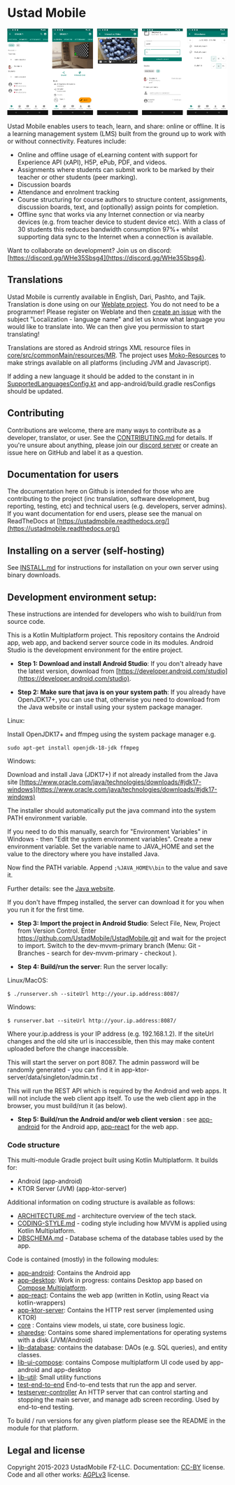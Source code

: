 # Ustad Mobile

![Ustad Mobile app screenshots](img/readme/readme-screenshots.png)

Ustad Mobile enables users to teach, learn, and share: online or offline. It is a learning
management system (LMS) built from the ground up to work with or without connectivity. Features 
include:

* Online and offline usage of eLearning content with support for Experience API (xAPI), H5P, ePub, 
  PDF, and videos.
* Assignments where students can submit work to be marked by their teacher or other students (peer
  marking). 
* Discussion boards
* Attendance and enrolment tracking
* Course structuring for course authors to structure content, assignments, discussion boards, text, 
  and (optionally) assign points for completion.
* Offline sync that works via any Internet connection or via nearby devices (e.g. from teacher device
  to student device etc). With a class of 30 students this reduces bandwidth consumption 97%+ whilst
  supporting data sync to the Internet when a connection is available.

Want to collaborate on development? Join us on discord: [https://discord.gg/WHe35Sbsg4](https://discord.gg/WHe35Sbsg4).  

## Translations

Ustad Mobile is currently available in English, Dari, Pashto, and Tajik. Translation is done using 
on our [Weblate project](https://hosted.weblate.org/projects/ustad-mobile/). You do not need to be a
programmer! Please register on Weblate and then [create an issue](https://github.com/UstadMobile/UstadMobile/issues/new)
with the subject "Localization - language name" and let us know what language you would like to
translate into. We can then give you permission to start translating!

Translations are stored as Android strings XML resource files in [core/src/commonMain/resources/MR](core/src/commonMain/resources/MR).
The project uses [Moko-Resources](https://github.com/icerockdev/moko-resources) to make strings 
available on all platforms (including JVM and Javascript).

If adding a new language it should be added to the constant in in 
[SupportedLanguagesConfig.kt](core/src/commonMain/kotlin/com/ustadmobile/core/impl/config/SupportedLanguagesConfig.kt)
 and app-android/build.gradle resConfigs should be updated.

## Contributing

Contributions are welcome, there are many ways to contribute as a developer, translator, or user. 
See the [CONTRIBUTING.md](CONTRIBUTING.md) for details. If you're unsure
about anything, please join our [discord server](https://discord.gg/WHe35Sbsg4) or create an issue
here on GitHub and label it as a question.

## Documentation for users

The documentation here on Github is intended for those who are contributing to the project (inc 
translation, software development, bug reporting, testing, etc) and technical users (e.g. developers, 
server admins). If you want documentation for end users, please see the manual on ReadTheDocs at 
[https://ustadmobile.readthedocs.org/](https://ustadmobile.readthedocs.org/)

## Installing on a server (self-hosting)

See [INSTALL.md](INSTALL.md) for instructions for installation on your own server using binary 
downloads.

## Development environment setup:

These instructions are intended for developers who wish to build/run from source code. 

This is a Kotlin Multiplatform project. This repository contains the Android app, web app, and
backend server source code in its modules. Android Studio is the development environment for the 
entire project. 

*  __Step 1: Download and install Android Studio__: If you don't already have the latest version, download 
from [https://developer.android.com/studio](https://developer.android.com/studio).

* __Step 2: Make sure that java is on your system path__: If you already have OpenJDK17+, you can 
  use that, otherwise you need to download from the Java website or install using your system package
  manager.

Linux:

Install OpenJDK17+ and ffmpeg using the system package manager e.g.

```
sudo apt-get install openjdk-18-jdk ffmpeg
```

Windows: 

Download and install Java (JDK17+) if not already installed from the Java site
[https://www.oracle.com/java/technologies/downloads/#jdk17-windows](https://www.oracle.com/java/technologies/downloads/#jdk17-windows)

The installer should automatically put the java command into the system PATH environment variable.

If you need to do this manually, search for "Environment Variables" in Windows - then 
"Edit the system environment variables". Create a new environment variable. Set the variable name to 
JAVA_HOME and set the value to the directory where you have installed Java.

Now find the PATH variable. Append ```;%JAVA_HOME%\bin``` to the value and save it. 

Further details: see the [Java website](https://www.java.com/en/download/help/path.html).

If you don't have ffmpeg installed, the server can download it for you when you run it for the first
time.

* __Step 3: Import the project in Android Studio__: Select File, New, Project from Version Control. Enter
https://github.com/UstadMobile/UstadMobile.git and wait for the project to import. Switch to the
  dev-mvvm-primary branch (Menu: Git - Branches - search for dev-mvvm-primary - checkout ).

* __Step 4: Build/run the server__: Run the server locally:

Linux/MacOS:
```
$ ./runserver.sh --siteUrl http://your.ip.address:8087/
```

Windows:
```
$ runserver.bat --siteUrl http://your.ip.address:8087/
```
Where your.ip.address is your IP address (e.g. 192.168.1.2). If the siteUrl changes and the old site
url is inaccessible, then this may make content uploaded before the change inaccessible.

This will start the server on port 8087. The admin password will be randomly generated - you can find
it in app-ktor-server/data/singleton/admin.txt .

This will run the REST API which is required by the Android and web apps. It will not include the 
web client app itself. To use the web client app in the browser, you must build/run it (as below).

* __Step 5: Build/run the Android and/or web client version__ : see [app-android](app-android/) for the
Android app, [app-react](app-react/) for the web app.


### Code structure

This multi-module Gradle project built using Kotlin Multiplatform. It builds for:

* Android (app-android)
* KTOR Server (JVM) (app-ktor-server)

Additional information on coding structure is available as follows:

* [ARCHITECTURE.md](ARCHITECTURE.md) - architecture overview of the tech stack.
* [CODING-STYLE.md](CODING-STYLE.md) - coding style including how MVVM is applied using Kotlin 
  Multiplatform.
* [DBSCHEMA.md](DBSCHEMA.md) - Database schema of the database tables used by the app.

Code is contained (mostly) in the following modules:

* [app-android](app-android/): Contains the Android app
* [app-desktop](app-desktop/): Work in progress: contains Desktop app based on [Compose Multiplatform](https://www.jetbrains.com/lp/compose-multiplatform/).
* [app-react](app-react/): Contains the web app (written in Kotlin, using React via kotlin-wrappers)
* [app-ktor-server](app-ktor-server/): Contains the HTTP rest server (implemented using KTOR)
* [core](core/) : Contains view models, ui state, core business logic.
* [sharedse](sharedse/): Contains some shared implementations for operating systems with a disk (JVM/Android)
* [lib-database](lib-database/): contains the database: DAOs (e.g. SQL queries), and entity classes.
* [lib-ui-compose](lib-ui-compose/): contains Compose multiplatform UI code used by app-android and app-desktop
* [lib-util](lib-util/): Small utility functions
* [test-end-to-end](test-end-to-end/) End-to-end tests that run the app and server.
* [testserver-controller](testserver-controller/) An HTTP server that can control starting and 
  stopping the main server, and manage adb screen recording. Used by end-to-end testing.

To build / run versions for any given platform please see the README in the module for that platform.

## Legal and license

Copyright 2015-2023 UstadMobile FZ-LLC.
Documentation: [CC-BY](https://creativecommons.org/licenses/by/4.0/) license.
Code and all other works: [AGPLv3](LICENSE) license.
